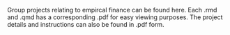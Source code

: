 Group projects relating to empircal finance can be found here. Each .rmd and .qmd has a corresponding .pdf for easy viewing purposes. The project details and instructions can also be found in .pdf form.
